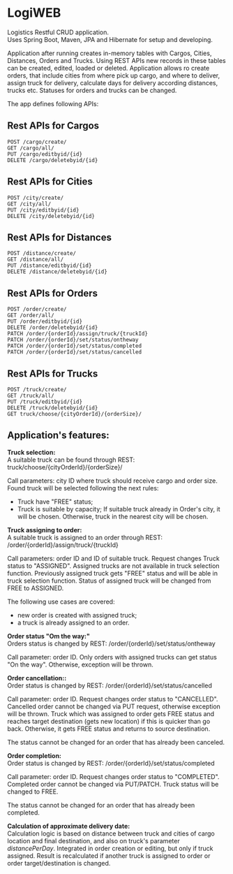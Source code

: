 # **LogiWEB**

Logistics Restful CRUD application.  
Uses Spring Boot, Maven, JPA and Hibernate for setup and developing.

Application after running creates in-memory tables with Cargos, Cities, Distances, Orders and Trucks.
Using REST APIs new records in these tables can be created, edited, loaded or deleted.
Application allows ro create orders, that include cities from where pick up cargo, and where to deliver,
assign truck for delivery, calculate days for delivery according distances, trucks etc.
Statuses for orders and trucks can be changed.

The app defines following APIs:

## Rest APIs for Cargos

    POST /cargo/create/
    GET /cargo/all/
    PUT /cargo/editbyid/{id}
    DELETE /cargo/deletebyid/{id}

## Rest APIs for Cities

    POST /city/create/
    GET /city/all/
    PUT /city/editbyid/{id}
    DELETE /city/deletebyid/{id}

## Rest APIs for Distances

    POST /distance/create/
    GET /distance/all/
    PUT /distance/editbyid/{id}
    DELETE /distance/deletebyid/{id}

## Rest APIs for Orders

    POST /order/create/
    GET /order/all/
    PUT /order/editbyid/{id}
    DELETE /order/deletebyid/{id}
    PATCH /order/{orderId}/assign/truck/{truckId}
    PATCH /order/{orderId}/set/status/ontheway
    PATCH /order/{orderId}/set/status/completed
    PATCH /order/{orderId}/set/status/cancelled

## Rest APIs for Trucks

    POST /truck/create/
    GET /truck/all/
    PUT /truck/editbyid/{id}
    DELETE /truck/deletebyid/{id}
    GET truck/choose/{cityOrderId}/{orderSize}/

## Application's features:

**Truck selection:**    
A suitable truck can be found through REST: truck/choose/{cityOrderId}/{orderSize}/

Call parameters: city ID where truck should receive cargo and order size. 
Found truck will be selected following the next rules:
 - Truck have "FREE" status;
 - Truck is suitable by capacity;
If suitable truck already in Order's city, it will be chosen. Otherwise, truck in the nearest city will be chosen.

**Truck assigning to order:**  
A suitable truck is assigned to an order through REST: /order/{orderId}/assign/truck/{truckId}

Call parameters: order ID and ID of suitable truck.
Request changes Truck status to "ASSIGNED".
Assigned trucks are not available in truck selection function.
Previously assigned truck gets "FREE" status and will be able in truck selection function.
Status of assigned truck will be changed from FREE to ASSIGNED.

The following use cases are covered:
 - new order is created with assigned truck;
 - a truck is already assigned to an order.

**Order status "Om the way:"**  
Orders status is changed by REST: /order/{orderId}/set/status/ontheway

Call parameter: order ID.
Only orders with assigned trucks can get status "On the way". Otherwise, exception will be thrown.

**Order cancellation::**  
Order status is changed by REST: /order/{orderId}/set/status/cancelled

Call parameter: order ID.
Request changes order status to "CANCELLED".
Cancelled order cannot be changed via PUT request, otherwise exception will be thrown.
Truck which was assigned to order gets FREE status and reaches target destination (gets new location)
if this is quicker than go back. 
Otherwise, it gets FREE status and returns to source destination.

The status cannot be changed for an order that has already been canceled.

**Order completion:**  
Order status is changed by REST: /order/{orderId}/set/status/completed

Call parameter: order ID.
Request changes order status to "COMPLETED".
Completed order cannot be changed via PUT/PATCH.
Truck status will be changed to FREE.

The status cannot be changed for an order that has already been completed.

**Calculation of approximate delivery date:**  
Calculation logic is based on distance between truck and cities of cargo location and final destination, and also on 
truck's parameter _distancePerDay_.
Integrated in order creation or editing, but only if truck assigned.
Result is recalculated if another truck is assigned to order or order target/destination is changed.
